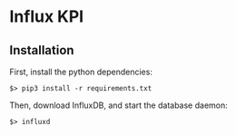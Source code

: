 # Influx KPI

## Installation
First, install the python dependencies:

```
$> pip3 install -r requirements.txt
```

Then, download InfluxDB, and start the database daemon:

```
$> influxd
```

